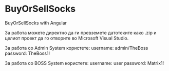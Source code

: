 # BuyOrSellSocks
BuyOrSellSocks with Angular



За работа можете директно да ги превземете датотеките како .zip и целиот проект да го отворите во Microsoft Visual Studio.

За работа со Admin System користете:
username: admin/TheBoss
password: TheBoss1!

За работа со BOSS System користете:
username: user
password: Matrix1!
